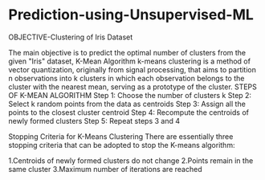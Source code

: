 # Prediction-using-Unsupervised-ML
OBJECTIVE-Clustering of Iris Dataset

The main objective is to predict the optimal number of clusters from the given "Iris" dataset, K-Mean Algorithm
k-means clustering is a method of vector quantization, originally from signal processing, that aims to partition n observations into k clusters in which each observation belongs to the cluster with the nearest mean, serving as a prototype of the cluster.
STEPS OF K-MEAN ALGORITHM
Step 1: Choose the number of clusters k
Step 2: Select k random points from the data as centroids
Step 3: Assign all the points to the closest cluster centroid
Step 4: Recompute the centroids of newly formed clusters
Step 5: Repeat steps 3 and 4

Stopping Criteria for K-Means Clustering
There are essentially three stopping criteria that can be adopted to stop the K-means algorithm:

1.Centroids of newly formed clusters do not change
2.Points remain in the same cluster
3.Maximum number of iterations are reached
